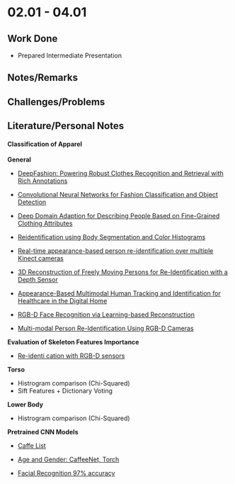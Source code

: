 # 02.01 - 04.01

## Work Done
- Prepared Intermediate Presentation

## Notes/Remarks

## Challenges/Problems

## Literature/Personal Notes


#### Classification of Apparel



**General**
- [DeepFashion: Powering Robust Clothes Recognition and Retrieval with Rich Annotations](http://mmlab.ie.cuhk.edu.hk/projects/DeepFashion.html)


- [Convolutional Neural Networks for Fashion Classification and Object Detection](http://cs231n.stanford.edu/reports/BLAO_KJAG_CS231N_FinalPaperFashionClassification.pdf)
- [Deep Domain Adaption for Describing People Based on Fine-Grained Clothing Attributes](http://rogerioferis.com/publications/DDANCVPR2015.pdf)



- [Reidentification using Body Segmentation and Color Histograms](https://github.com/DavideA/kinect-reid)
- [Real-time appearance-based person re-identification over multiple Kinect cameras](https://pdfs.semanticscholar.org/cf40/951840bfa9b8721d722e9422c73e3a6fbf59.pdf)
- [3D Reconstruction of Freely Moving Persons for Re-Identification with a Depth Sensor](http://www.vision.ee.ethz.ch/~fossatia/MunaroICRA14.pdf)
- [Appearance-Based Multimodal Human Tracking and Identification for Healthcare in the Digital Home](https://www.ncbi.nlm.nih.gov/pmc/articles/PMC4179041/)

- [RGB-D Face Recognition via Learning-based Reconstruction](http://iab-rubric.org/papers/BTAS16-RGBD.pdf)

- [Multi-modal Person Re-Identification Using RGB-D Cameras](https://pralab.diee.unica.it/sites/default/files/Pala_IEEE_TCSVT2015.pdf)

**Evaluation of Skeleton Features Importance**
- [Re-identi cation with RGB-D sensors](https://pdfs.semanticscholar.org/03ed/6f09a29fe5d0dbf6d59798f88a5311c966d3.pdf)



**Torso**
- Histrogram comparison (Chi-Squared)
- Sift Features + Dictionary Voting

**Lower Body**
- Histrogram comparison (Chi-Squared)


**Pretrained CNN Models**
- [Caffe List](https://github.com/BVLC/caffe/wiki/Model-Zoo)
- [Age and Gender: CaffeeNet, Torch](http://www.openu.ac.il/home/hassner/projects/cnn_agegender/)




- [Facial Recognition 97% accuracy](http://www.robots.ox.ac.uk/%7Evgg/software/vgg_face/)
